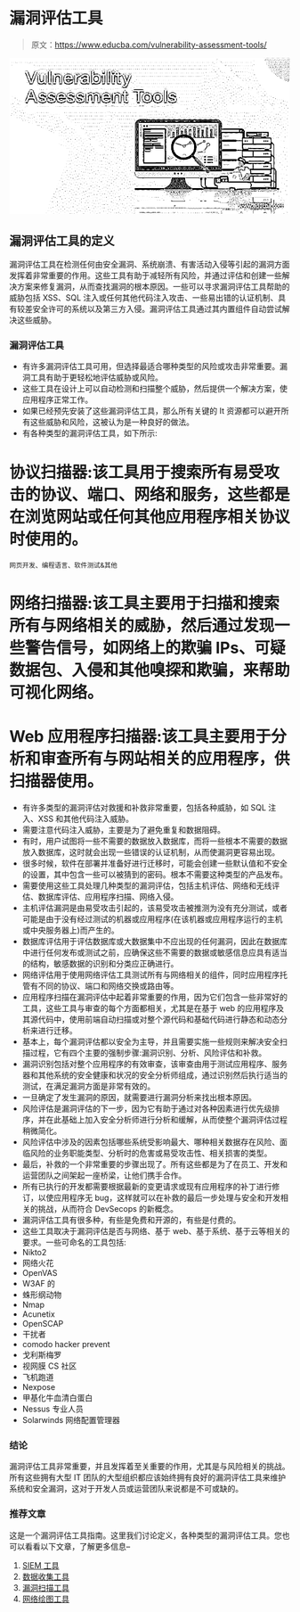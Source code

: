 # 漏洞评估工具

> 原文：<https://www.educba.com/vulnerability-assessment-tools/>

![Vulnerability Assessment Tools](img/994146cce2943e3b540633f148b7d2e3.png)



## 漏洞评估工具的定义

漏洞评估工具在检测任何由安全漏洞、系统崩溃、有害活动入侵等引起的漏洞方面发挥着非常重要的作用。这些工具有助于减轻所有风险，并通过评估和创建一些解决方案来修复漏洞，从而查找漏洞的根本原因。一些可以寻求漏洞评估工具帮助的威胁包括 XSS、SQL 注入或任何其他代码注入攻击、一些易出错的认证机制、具有较差安全许可的系统以及第三方入侵。漏洞评估工具通过其内置组件自动尝试解决这些威胁。

### 漏洞评估工具

*   有许多漏洞评估工具可用，但选择最适合哪种类型的风险或攻击非常重要。漏洞工具有助于更轻松地评估威胁或风险。
*   这些工具在设计上可以自动检测和扫描整个威胁，然后提供一个解决方案，使应用程序正常工作。
*   如果已经预先安装了这些漏洞评估工具，那么所有关键的 It 资源都可以避开所有这些威胁和风险，这被认为是一种良好的做法。
*   有各种类型的漏洞评估工具，如下所示:

# **协议扫描器**:该工具用于搜索所有易受攻击的协议、端口、网络和服务，这些都是在浏览网站或任何其他应用程序相关协议时使用的。

<small>网页开发、编程语言、软件测试&其他</small>

# **网络扫描器**:该工具主要用于扫描和搜索所有与网络相关的威胁，然后通过发现一些警告信号，如网络上的欺骗 IPs、可疑数据包、入侵和其他嗅探和欺骗，来帮助可视化网络。

# **Web 应用程序扫描器**:该工具主要用于分析和审查所有与网站相关的应用程序，供扫描器使用。

*   有许多类型的漏洞评估对救援和补救非常重要，包括各种威胁，如 SQL 注入、XSS 和其他代码注入威胁。
*   需要注意代码注入威胁，主要是为了避免重复和数据阻碍。
*   有时，用户试图将一些不需要的数据放入数据库，而将一些根本不需要的数据放入数据库，这时就会出现一些错误的认证机制，从而使漏洞更容易出现。
*   很多时候，软件在部署并准备好进行迁移时，可能会创建一些默认值和不安全的设置，其中包含一些可以被猜到的密码。根本不需要这种类型的产品发布。
*   需要使用这些工具处理几种类型的漏洞评估，包括主机评估、网络和无线评估、数据库评估、应用程序扫描、网络入侵。
*   主机评估漏洞是由易受攻击引起的，该易受攻击被推测为没有充分测试，或者可能是由于没有经过测试的机器或应用程序(在该机器或应用程序运行的主机或中央服务器上)而产生的。
*   数据库评估用于评估数据库或大数据集中不应出现的任何漏洞，因此在数据库中进行任何发布或测试之前，应确保这些不需要的数据或敏感信息应具有适当的结构，敏感数据的识别和分类应正确进行。
*   网络评估用于使用网络评估工具测试所有与网络相关的组件，同时应用程序托管有不同的协议、端口和网络交换或路由等。
*   应用程序扫描在漏洞评估中起着非常重要的作用，因为它们包含一些非常好的工具，这些工具与审查的每个方面都相关，尤其是在基于 web 的应用程序及其源代码中，使用前端自动扫描或对整个源代码和基础代码进行静态和动态分析来进行迁移。
*   基本上，每个漏洞评估都以安全为主导，并且需要实施一些规则来解决安全扫描过程，它有四个主要的强制步骤:漏洞识别、分析、风险评估和补救。
*   漏洞识别包括对整个应用程序的有效审查，该审查由用于测试应用程序、服务器和其他系统的安全健康和状况的安全分析师组成，通过识别然后执行适当的测试，在满足漏洞方面是非常有效的。
*   一旦确定了发生漏洞的原因，就需要进行漏洞分析来找出根本原因。
*   风险评估是漏洞评估的下一步，因为它有助于通过对各种因素进行优先级排序，并在此基础上加入安全分析师进行分析和缓解，从而使整个漏洞评估过程稍微简化。
*   风险评估中涉及的因素包括哪些系统受影响最大、哪种相关数据存在风险、面临风险的业务职能类型、分析时的危害或易受攻击性、相关损害的类型。
*   最后，补救的一个非常重要的步骤出现了。所有这些都是为了在员工、开发和运营团队之间架起一座桥梁，让他们携手合作。
*   所有已执行的开发都需要根据最新的变更请求或现有应用程序的补丁进行修订，以使应用程序无 bug，这样就可以在补救的最后一步处理与安全和开发相关的挑战，从而符合 DevSecops 的新概念。
*   漏洞评估工具有很多种，有些是免费和开源的，有些是付费的。
*   这些工具取决于漏洞评估是否与网络、基于 web、基于系统、基于云等相关的要求。一些可命名的工具包括:
*   Nikto2
*   网络火花
*   OpenVAS
*   W3AF 的
*   蛛形纲动物
*   Nmap
*   Acunetix
*   OpenSCAP
*   干扰者
*   comodo hacker prevent
*   戈利斯梅罗
*   视网膜 CS 社区
*   飞机跑道
*   Nexpose
*   甲基化牛血清白蛋白
*   Nessus 专业人员
*   Solarwinds 网络配置管理器

### 结论

漏洞评估工具非常重要，并且发挥着至关重要的作用，尤其是与风险相关的挑战。所有这些拥有大型 IT 团队的大型组织都应该始终拥有良好的漏洞评估工具来维护系统和安全漏洞，这对于开发人员或运营团队来说都是不可或缺的。

### 推荐文章

这是一个漏洞评估工具指南。这里我们讨论定义，各种类型的漏洞评估工具。您也可以看看以下文章，了解更多信息–

1.  [SIEM 工具](https://www.educba.com/siem-tools/)
2.  [数据收集工具](https://www.educba.com/data-collection-tools/)
3.  [漏洞扫描工具](https://www.educba.com/vulnerability-scanner-tools/)
4.  [网络绘图工具](https://www.educba.com/network-mapping-tools/)





